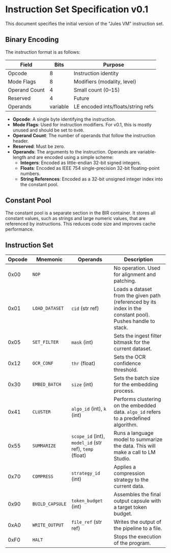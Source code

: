 # Instruction Set Specification v0.1

This document specifies the initial version of the "Jules VM" instruction set.

## Binary Encoding

The instruction format is as follows:

| Field         | Bits     | Purpose                            |
| ------------- | -------- | ---------------------------------- |
| Opcode        | 8        | Instruction identity               |
| Mode Flags    | 8        | Modifiers (modality, level)        |
| Operand Count | 4        | Small count (0–15)                 |
| Reserved      | 4        | Future                             |
| Operands      | variable | LE encoded ints/floats/string refs |

- **Opcode**: A single byte identifying the instruction.
- **Mode Flags**: Used for instruction modifiers. For v0.1, this is mostly unused and should be set to `0x00`.
- **Operand Count**: The number of operands that follow the instruction header.
- **Reserved**: Must be zero.
- **Operands**: The arguments to the instruction. Operands are variable-length and are encoded using a simple scheme:
    - **Integers**: Encoded as little-endian 32-bit signed integers.
    - **Floats**: Encoded as IEEE 754 single-precision 32-bit floating-point numbers.
    - **String References**: Encoded as a 32-bit unsigned integer index into the constant pool.

## Constant Pool

The constant pool is a separate section in the BIR container. It stores all constant values, such as strings and large numeric values, that are referenced by instructions. This reduces code size and improves cache performance.

## Instruction Set

| Opcode | Mnemonic         | Operands                | Description                                                                                             |
|--------|------------------|-------------------------|---------------------------------------------------------------------------------------------------------|
| 0x00   | `NOP`            |                         | No operation. Used for alignment and patching.                                                          |
| 0x01   | `LOAD_DATASET`   | `cid` (str ref)         | Loads a dataset from the given path (referenced by its index in the constant pool). Pushes handle to stack. |
| 0x05   | `SET_FILTER`     | `mask` (int)            | Sets the ingest filter bitmask for the current dataset.                                                 |
| 0x12   | `OCR_CONF`       | `thr` (float)           | Sets the OCR confidence threshold.                                                                      |
| 0x30   | `EMBED_BATCH`    | `size` (int)            | Sets the batch size for the embedding process.                                                          |
| 0x41   | `CLUSTER`        | `algo_id` (int), `k` (int) | Performs clustering on the embedded data. `algo_id` refers to a predefined algorithm.                 |
| 0x55   | `SUMMARIZE`      | `scope_id` (int), `model_id` (str ref), `temp` (float) | Runs a language model to summarize the data. This will make a call to LM Studio. |
| 0x70   | `COMPRESS`       | `strategy_id` (int)     | Applies a compression strategy to the current data.                                                     |
| 0x90   | `BUILD_CAPSULE`  | `token_budget` (int)    | Assembles the final output capsule with a target token budget.                                          |
| 0xA0   | `WRITE_OUTPUT`   | `file_ref` (str ref)    | Writes the output of the pipeline to a file.                                                            |
| 0xF0   | `HALT`           |                         | Stops the execution of the program.                                                                     |
